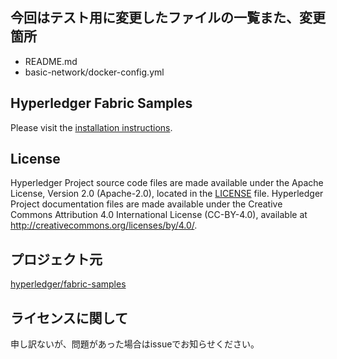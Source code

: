 ## 今回はテスト用に変更したファイルの一覧また、変更箇所
+ README.md
+ basic-network/docker-config.yml

## Hyperledger Fabric Samples

Please visit the [installation instructions](http://hyperledger-fabric.readthedocs.io/en/latest/samples.html).

## License <a name="license"></a>

Hyperledger Project source code files are made available under the Apache License, Version 2.0 (Apache-2.0), located in the [LICENSE](LICENSE) file. Hyperledger Project documentation files are made available under the Creative Commons Attribution 4.0 International License (CC-BY-4.0), available at http://creativecommons.org/licenses/by/4.0/.

## プロジェクト元

[hyperledger/fabric-samples](https://github.com/hyperledger/fabric-samples)

## ライセンスに関して

申し訳ないが、問題があった場合はissueでお知らせください。
